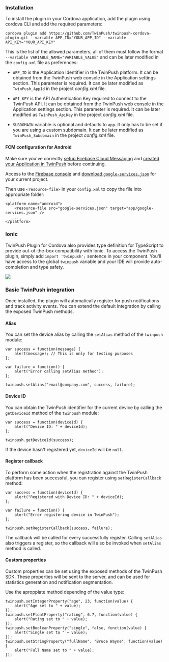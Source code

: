 ### Installation

To install the plugin in your Cordova application, add the plugin using cordova CLI and add the required parameters:

    cordova plugin add https://github.com/TwinPush/twinpush-cordova-plugin.git --variable APP_ID="YOUR_APP_ID" --variable API_KEY="YOUR_API_KEY"

This is the list of the allowed parameters, all of them must follow the format `--variable VARIABLE_NAME="VARIABLE_VALUE"` and can be later modified in the `config.xml` file as preferences:

- `APP_ID` is the Application Identifier in the TwinPush platform. It can be obtained from the TwinPush web console in the Application settings section. This parameter is required. It can be later modified as `TwinPush_AppId` in the project _config.xml_ file.

- `API_KEY` is the API Authentication Key required to connect to the TwinPush API. It can be obtained from the TwinPush web console in the Application settings section. This parameter is required. It can be later modified as `TwinPush_ApiKey` in the project _config.xml_ file.

- `SUBDOMAIN` variable is optional and defaults to `app`. It only has to be set if you are using a custom subdomain. It can be later modified as `TwinPush_Subdomain` in the project _config.xml_ file.


#### FCM configuration for Android

Make sure you've correctly [setup Firebase Cloud Messaging](http://developers.twinpush.com/developers/android#setup-firebase-cloud-messaging) and [created your Application in TwinPush](http://developers.twinpush.com/developers/android#register-your-application-in-twinpush) before continuing.

Access to the [Firebase console](https://console.firebase.google.com) and [download `google-services.json`](https://support.google.com/firebase/answer/7015592) for your current project.

Then use `<resource-file>` in your `config.xml` to copy the file into appropriate folder:

    <platform name="android">
        <resource-file src="google-services.json" target="app/google-services.json" />
        ...
    </platform>


### Ionic

TwinPush Plugin for Cordova also provides type definition for TypeScript to provide out-of-the-box compatibility with Ionic. To access the TwinPush plugin, simply add `import 'twinpush';` sentence in your component. You'll have access to the global `twinpush` variable and your IDE will provide auto-completion and type safety.

![](https://i.imgur.com/n9Ijquz.png)


### Basic TwinPush integration

Once installed, the plugin will automatically register for push notifications and track activity events. You can extend the default integration by calling the exposed TwinPush methods.

#### Alias

You can set the device alias by calling the `setAlias` method of the `twinpush` module:

    var success = function(message) {
        alert(message); // This is only for testing purposes
    };

    var failure = function() {
        alert("Error calling setAlias method");
    };

    twinpush.setAlias("email@company.com", success, failure);


#### Device ID

You can obtain the TwinPush identifier for the current device by calling the `getDeviceId` method of the `twinpush` module:

    var success = function(deviceId) {
        alert("Device ID: " + deviceId);
    };

    twinpush.getDeviceId(success);

If the device hasn't registered yet, `deviceId` will be `null`.


#### Register callback

To perform some action when the registration against the TwinPush platform has been successful, you can register using `setRegisterCallback` method:

    var success = function(deviceId) {
        alert("Registered with Device ID: " + deviceId);
    };

    var failure = function() {
        alert("Error registering device in TwinPush");
    };

    twinpush.setRegisterCallback(success, failure);

The callback will be called for every successfully register. Calling `setAlias` also triggers a register, so the callback will also be invoked when `setAlias` method is called.

#### Custom properties

Custom properties can be set using the exposed methods of the TwinPush SDK. These properties will be sent to the server, and can be used for statistics generation and notification segmentation.

Use the aproppiate method depending of the value type:

    twinpush.setIntegerProperty("age", 23, function(value) {
        alert("Age set to " + value);
    });
    twinpush.setFloatProperty("rating", 6.7, function(value) {
        alert("Rating set to " + value);
    });
    twinpush.setBooleanProperty("single", false, function(value) {
        alert("Single set to " + value);
    });
    twinpush.setStringProperty("fullName", "Bruce Wayne", function(value) {
        alert("Full Name set to " + value);
    });

